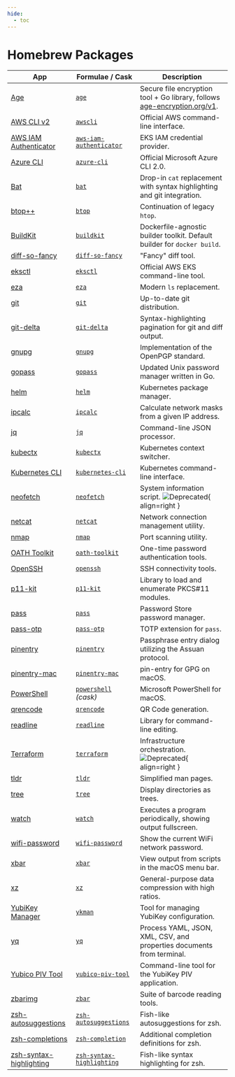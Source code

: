 ```yaml
---
hide:
  - toc
---
```

# Homebrew Packages

| App | Formulae / Cask | Description |
| --- | -------- | ----------- |
| [Age](https://github.com/FiloSottile/age) | [`age`](https://formulae.brew.sh/formula/age#default) | Secure file encryption tool + Go library, follows [age-encryption.org/v1](https://age-encryption.org/v1). |
| [AWS CLI v2](https://aws.amazon.com/cli/) | [`awscli`](https://formulae.brew.sh/formula/awscli#default) | Official AWS command-line interface. |
| [AWS IAM Authenticator](https://github.com/kubernetes-sigs/aws-iam-authenticator) | [`aws-iam-authenticator`](https://formulae.brew.sh/formula/aws-iam-authenticator#default) | EKS IAM credential provider. |
| [Azure CLI](https://docs.microsoft.com/cli/azure/overview) | [`azure-cli`](https://formulae.brew.sh/formula/azure-cli#default) | Official Microsoft Azure CLI 2.0. |
| [Bat](https://github.com/sharkdp/bat) | [`bat`](https://formulae.brew.sh/formula/bat#default) | Drop-in `cat` replacement with syntax highlighting and git integration. |
| [btop++](https://github.com/aristocratos/btop) | [`btop`](https://formulae.brew.sh/formula/btop#default) | Continuation of legacy `htop`. |
| [BuildKit](https://github.com/moby/buildkit) | [`buildkit`](https://formulae.brew.sh/formula/buildkit#default) | Dockerfile-agnostic builder toolkit. Default builder for `docker build`. |
| [diff-so-fancy](https://github.com/so-fancy/diff-so-fancy) | [`diff-so-fancy`](https://formulae.brew.sh/formula/diff-so-fancy#default) | "Fancy" diff tool. |
| [eksctl](https://eksctl.io/) | [`eksctl`](https://formulae.brew.sh/formula/eksctl#default) | Official AWS EKS command-line tool. |
| [eza](https://github.com/eza-community/eza) | [`eza`](https://formulae.brew.sh/formula/eza#default) | Modern `ls` replacement. |
| [git](https://git-scm.com/) | [`git`](https://formulae.brew.sh/formula/git#default) | Up-to-date git distribution. |
| [git-delta](https://github.com/dandavison/delta) | [`git-delta`](https://formulae.brew.sh/formula/git-delta#default) | Syntax-highlighting pagination for git and diff output. |
| [gnupg](https://gnupg.org/) | [`gnupg`](https://formulae.brew.sh/formula/gnupg#default) | Implementation of the OpenPGP standard. |
| [gopass](https://github.com/gopasspw/gopass) | [`gopass`](https://formulae.brew.sh/formula/gopass#default) | Updated Unix password manager written in Go. |
| [helm](https://helm.sh/) | [`helm`](https://formulae.brew.sh/formula/helm#default) | Kubernetes package manager. |
| [ipcalc](https://jodies.de/ipcalc) | [`ipcalc`](https://formulae.brew.sh/formula/ipcalc#default) | Calculate network masks from a given IP address. |
| [jq](https://jqlang.github.io/jq/) | [`jq`](https://formulae.brew.sh/formula/jq#default) | Command-line JSON processor. |
| [kubectx](https://github.com/ahmetb/kubectx) | [`kubectx`](https://formulae.brew.sh/formula/kubectx#default) | Kubernetes context switcher. |
| [Kubernetes CLI](https://kubernetes.io/docs/reference/kubectl/) | [`kubernetes-cli`](https://formulae.brew.sh/formula/kubernetes-cli#default) | Kubernetes command-line interface. |
| [neofetch](https://github.com/dylanaraps/neofetch) | [`neofetch`](https://formulae.brew.sh/formula/neofetch#default) | System information script. ![Deprecated](https://img.shields.io/badge/Deprecated-3f51b5?style=flat&logo=htmx&logoColor=white){ align=right } |
| [netcat](https://netcat.sourceforge.net/) | [`netcat`](https://formulae.brew.sh/formula/netcat#default) | Network connection management utility. |
| [nmap](https://nmap.org/) | [`nmap`](https://formulae.brew.sh/formula/nmap#default) | Port scanning utility. |
| [OATH Toolkit](https://www.nongnu.org/oath-toolkit/) | [`oath-toolkit`](https://formulae.brew.sh/formula/oath-toolkit#default) | One-time password authentication tools. |
| [OpenSSH](https://www.openssh.com/) | [`openssh`](https://formulae.brew.sh/formula/openssh#default) | SSH connectivity tools. |
| [p11-kit](https://p11-glue.freedesktop.org/) | [`p11-kit`](https://formulae.brew.sh/formula/p11-kit#default) | Library to load and enumerate PKCS#11 modules. |
| [pass](https://www.passwordstore.org/) | [`pass`](https://formulae.brew.sh/formula/pass#default) | Password Store password manager. |
| [pass-otp](https://github.com/tadfisher/pass-otp) | [`pass-otp`](https://formulae.brew.sh/formula/pass-otp#default) | TOTP extension for `pass`. |
| [pinentry](https://www.gnupg.org/related_software/pinentry/) | [`pinentry`](https://formulae.brew.sh/formula/pinentry#default) | Passphrase entry dialog utilizing the Assuan protocol. |
| [pinentry-mac](https://github.com/GPGTools/pinentry) | [`pinentry-mac`](https://formulae.brew.sh/formula/pinentry-mac#default) | pin-entry for GPG on macOS. |
| [PowerShell](https://github.com/PowerShell/PowerShell) | [`powershell`](https://formulae.brew.sh/cask/powershell#default) *(cask)* | Microsoft PowerShell for macOS. |
| [qrencode](https://fukuchi.org/works/qrencode/index.html.en) | [`qrencode`](https://formulae.brew.sh/formula/qrencode#default) | QR Code generation. |
| [readline](https://tiswww.case.edu/php/chet/readline/rltop.html) | [`readline`](https://formulae.brew.sh/formula/readline#default) | Library for command-line editing. |
| [Terraform](https://www.terraform.io/) | [`terraform`](https://formulae.brew.sh/formula/terraform#default) | Infrastructure orchestration. ![Deprecated](https://img.shields.io/badge/Deprecated-3f51b5?style=flat&logo=htmx&logoColor=white){ align=right } |
| [tldr](https://tldr.sh/) | [`tldr`](https://formulae.brew.sh/formula/tldr#default) | Simplified man pages. |
| [tree](https://oldmanprogrammer.net/source.php?dir=projects/tree) | [`tree`](https://formulae.brew.sh/formula/tree#default) | Display directories as trees. |
| [watch](https://gitlab.com/procps-ng/procps) | [`watch`](https://formulae.brew.sh/formula/watch#default) | Executes a program periodically, showing output fullscreen. |
| [wifi-password](https://github.com/rauchg/wifi-password) | [`wifi-password`](https://formulae.brew.sh/formula/wifi-password#default) | Show the current WiFi network password. |
| [xbar](https://xbarapp.com/) | [`xbar`](https://formulae.brew.sh/formula/xbar#default) | View output from scripts in the macOS menu bar. |
| [xz](https://tukaani.org/xz/) | [`xz`](https://formulae.brew.sh/formula/xz#default) | General-purpose data compression with high ratios. |
| [YubiKey Manager](https://developers.yubico.com/yubikey-manager/) | [`ykman`](https://formulae.brew.sh/formula/ykman#default) | Tool for managing YubiKey configuration. |
| [yq](https://github.com/mikefarah/yq) | [`yq`](https://formulae.brew.sh/formula/yq#default) | Process YAML, JSON, XML, CSV, and properties documents from terminal. |
| [Yubico PIV Tool](https://developers.yubico.com/yubico-piv-tool/) | [`yubico-piv-tool`](https://formulae.brew.sh/formula/yubico-piv-tool#default) | Command-line tool for the YubiKey PIV application. |
| [zbarimg](https://github.com/mchehab/zbar) | [`zbar`](https://formulae.brew.sh/formula/zbar#default) | Suite of barcode reading tools. |
| [zsh-autosuggestions](https://github.com/zsh-users/zsh-autosuggestions) | [`zsh-autosuggestions`](https://formulae.brew.sh/formula/zsh-autosuggestions#default) | Fish-like autosuggestions for zsh. |
| [zsh-completions](https://github.com/zsh-users/zsh-completions) | [`zsh-completion`](https://formulae.brew.sh/formula/zsh-completion#default) | Additional completion definitions for zsh. |
| [zsh-syntax-highlighting](https://github.com/zsh-users/zsh-syntax-highlighting) | [`zsh-syntax-highlighting`](https://formulae.brew.sh/formula/zsh-syntax-highlighting#default) | Fish-like syntax highlighting for zsh. |

